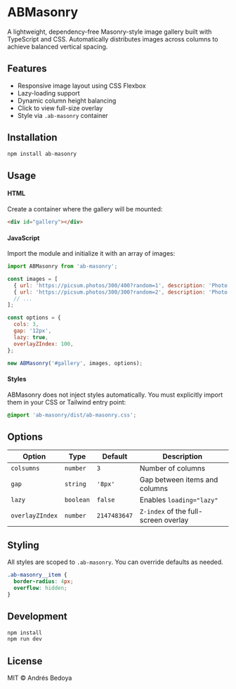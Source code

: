 # ABMasonry

A lightweight, dependency-free Masonry-style image gallery built with TypeScript and CSS. Automatically distributes
images across columns to achieve balanced vertical spacing.

## Features

- Responsive image layout using CSS Flexbox
- Lazy-loading support
- Dynamic column height balancing
- Click to view full-size overlay
- Style via `.ab-masonry` container

## Installation

```bash
npm install ab-masonry
```

## Usage

#### HTML
Create a container where the gallery will be mounted:
```html
<div id="gallery"></div>
```
#### JavaScript
Import the module and initialize it with an array of images:
```js
import ABMasonry from 'ab-masonry';

const images = [
  { url: 'https://picsum.photos/300/400?random=1', description: 'Photo 1' },
  { url: 'https://picsum.photos/300/300?random=2', description: 'Photo 2' },
  // ...
];

const options = {
  cols: 3,
  gap: '12px',
  lazy: true,
  overlayZIndex: 100,
};

new ABMasonry('#gallery', images, options);
```
#### Styles
ABMasonry does not inject styles automatically. You must explicitly import them in your CSS or Tailwind entry point:
```css
@import 'ab-masonry/dist/ab-masonry.css';
```

## Options

| Option          | Type      | Default      | Description                          |
|-----------------|-----------|--------------|--------------------------------------|
| `colsumns`      | `number`  | `3`          | Number of columns                    |
| `gap`           | `string`  | `'8px'`      | Gap between items and columns        |
| `lazy`          | `boolean` | `false`      | Enables `loading="lazy"`             |
| `overlayZIndex` | `number`  | `2147483647` | `Z-index` of the full-screen overlay |


## Styling

All styles are scoped to `.ab-masonry`. You can override defaults as needed.

```css
.ab-masonry__item {
  border-radius: 4px;
  overflow: hidden;
}
```

## Development

```bash
npm install
npm run dev
```

## License

MIT © Andrés Bedoya

